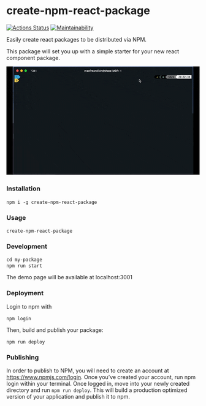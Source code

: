 # create-npm-react-package
[![Actions Status](https://github.com/maxwfreu/create-npm-react-package/workflows/Tests/badge.svg)](https://github.com/maxwfreu/create-npm-react-package/actions)
[![Maintainability](https://api.codeclimate.com/v1/badges/d84f9935c0ab2c7a3bf5/maintainability)](https://codeclimate.com/github/maxwfreu/create-npm-react-package/maintainability)

Easily create react packages to be distributed via NPM.

This package will set you up with a simple starter for your new react component package.

![CLI preview](https://github.com/maxwfreu/create-npm-react-package/blob/master/images/create-npm-react-package.gif?raw=true "CLI preview")

### Installation
```
npm i -g create-npm-react-package
```

### Usage
```
create-npm-react-package
```

### Development
```
cd my-package
npm run start
```
The demo page will be available at localhost:3001

### Deployment
Login to npm with
```
npm login
```

Then, build and publish your package:
```
npm run deploy
```

### Publishing
In order to publish to NPM, you will need to create an account at https://www.npmjs.com/login. Once you’ve created your account, run npm login within your terminal. Once logged in, move into your newly created directory and run `npm run deploy`. This will build a production optimized version of your application and publish it to npm.
